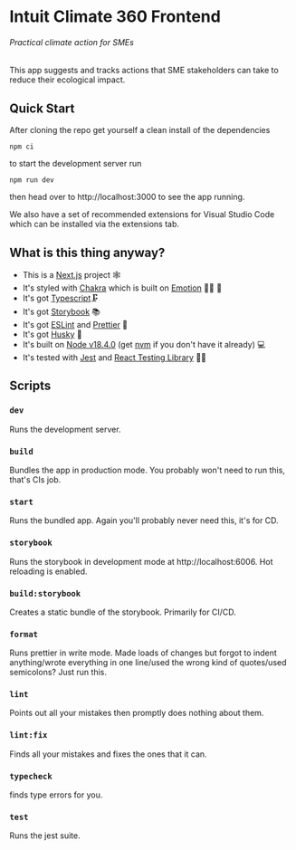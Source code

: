 # Intuit Climate 360 Frontend

###### _Practical climate action for SMEs_

This app suggests and tracks actions that SME stakeholders can take to reduce their ecological impact.

## Quick Start

After cloning the repo get yourself a clean install of the dependencies

```
npm ci
```

to start the development server run

```
npm run dev
```

then head over to http://localhost:3000 to see the app running.

We also have a set of recommended extensions for Visual Studio Code which can be installed via the extensions tab.

## What is this thing anyway?

- This is a [Next.js](https://nextjs.org/) project 🕸
- It's styled with [Chakra](https://chakra-ui.com/) which is built on [Emotion](https://emotion.sh/docs/introduction) 👩‍🎤 💅
- It's got [Typescript](https://www.typescriptlang.org/)🗜
- It's got [Storybook](https://storybook.js.org/) 📚
- It's got [ESLint](https://eslint.org/) and [Prettier](https://prettier.io/) 🧼
- It's got [Husky](https://typicode.github.io/husky/#/) 🐶
- It's built on [Node v18.4.0](https://github.com/nodejs/node/blob/main/doc/changelogs/CHANGELOG_V18.md#18.4.0) (get [nvm](https://github.com/nvm-sh/nvm) if you don't have it already) 💻
- It's tested with [Jest](https://jestjs.io/) and [React Testing Library](https://testing-library.com/docs/react-testing-library/intro/) 👩‍🔬

## Scripts

### `dev`

Runs the development server.

### `build`

Bundles the app in production mode. You probably won't need to run this, that's CIs job.

### `start`

Runs the bundled app. Again you'll probably never need this, it's for CD.

### `storybook`

Runs the storybook in development mode at http://localhost:6006. Hot reloading is enabled.

### `build:storybook`

Creates a static bundle of the storybook. Primarily for CI/CD.

### `format`

Runs prettier in write mode. Made loads of changes but forgot to indent anything/wrote everything in one line/used the wrong kind of quotes/used semicolons? Just run this.

### `lint`

Points out all your mistakes then promptly does nothing about them.

### `lint:fix`

Finds all your mistakes and fixes the ones that it can.

### `typecheck`

finds type errors for you.

### `test`

Runs the jest suite.
